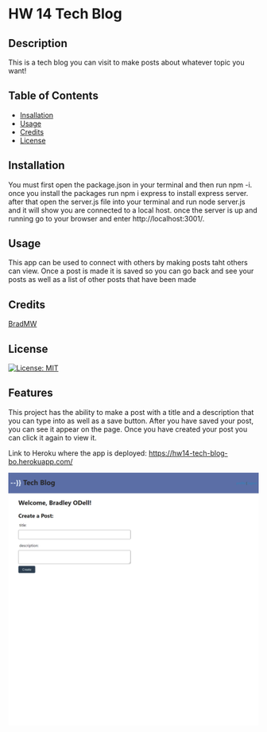 # HW 14 Tech Blog

 ## Description
  This is a tech blog you can visit to make posts about whatever topic you want!

 ## Table of Contents
  - [Insallation](#installation)
  - [Usage](#usage)
  - [Credits](#credits)
  - [License](#license)

 ## Installation
  You must first open the package.json in your terminal and then run npm -i. once you install the packages run npm i express to install express server. after that open the server.js file into your terminal and run node server.js and it will show you are connected to a local host. once the server is up and running go to your browser and enter http://localhost:3001/. 

 ## Usage
  This app can be used to connect with others by making posts taht others can view. Once a post is made it is saved so you can go back and see your posts as well as a list of other posts that have been made

 ## Credits
  [BradMW](https://github.com/BradMW)

 ## License
  [![License: MIT](https://img.shields.io/badge/License-MIT-yellow.svg)](https://opensource.org/licenses/MIT)

 ## Features
  This project has the ability to make a post with a title and a description that you can type into as well as a save button. After you have saved your post, you can see it appear on the page. Once you have created your post you can click it again to view it.

  Link to Heroku where the app is deployed: https://hw14-tech-blog-bo.herokuapp.com/


![Homework-14 Tech Blog Post Creation Page](techblog-pic.png)

